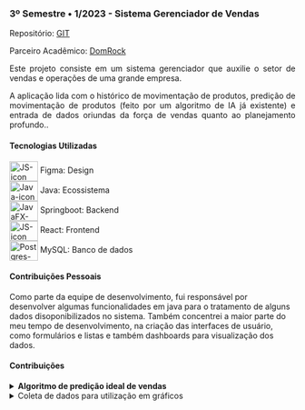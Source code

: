 ### 3º Semestre • 1/2023 - Sistema Gerenciador de Vendas

Repositório: [GIT](https://github.com/equipe-vox/api-3)

<p align="justify">Parceiro Acadêmico: <a href="https://www.domrock.net/">DomRock</a></p>

<!-- <img src="./images/boardclass.jpeg" widht="600px" height="200px"> -->

<p align="justify">Este projeto consiste em um sistema gerenciador que auxilie o setor de vendas e operações de uma grande empresa. </p>
<p align="justify">A aplicação lida com o histórico de movimentação de produtos, predição de movimentação de produtos (feito por um algoritmo de IA já existente) e entrada de dados oriundas da força de vendas quanto ao planejamento profundo..</p>

#### Tecnologias Utilizadas

<section>
    <div>
        <img align="center" alt="JS-icon" height="35" width="50" src="https://cdn.jsdelivr.net/gh/devicons/devicon@latest/icons/figma/figma-original.svg">
        Figma: Design
    </div>
    <div>
        <img align="center" alt="Java-icon" height="35" width="50" src="https://cdn.jsdelivr.net/gh/devicons/devicon@latest/icons/java/java-original.svg">
        Java: Ecossistema
    </div>
    <div>
        <img align="center" alt="JavaFX-icon" height="35" width="50" src="https://cdn.jsdelivr.net/gh/devicons/devicon@latest/icons/spring/spring-original.svg">
        Springboot: Backend
    </div>
    <div>
        <img align="center" alt="JS-icon" height="35" width="50" src="https://cdn.jsdelivr.net/gh/devicons/devicon@latest/icons/react/react-original.svg">
        React: Frontend
    </div>
    <div>
        <img align="center" alt="Postgres-icon" height="35" width="50" src="https://cdn.jsdelivr.net/gh/devicons/devicon@latest/icons/mysql/mysql-original-wordmark.svg">
        MySQL: Banco de dados
    </div>   
</section>

#### Contribuições Pessoais

<section>
    <p>Como parte da equipe de desenvolvimento, fui responsável por desenvolver algumas funcionalidades em java para o tratamento de alguns dados disoponibilizados no sistema. Também concentrei a maior parte do meu tempo de desenvolvimento, na criação das interfaces de usuário, como formulários e listas e também dashboards para visualização dos dados.</p>
    <h4>Contribuições</h4>
    <details>
        <summary><b>Algoritmo de predição ideal de vendas</b></summary>
        <p>É um método desenvolvido em Java, que utiliza Spring Boot, especificamente a anotação @PutMapping, para calcular médias de vendas e prever valores ideais para quantidades de vendas futuras. Este algoritmo é útil para prever quantidades ideais de vendas futuras com base em padrões históricos de vendas, permitindo uma melhor tomada de decisão e planejamento de negócios.</p>
<pre><code>
@PutMapping("/mediaVendas/{vendaId}")
public ResponseEntity calcularMediasePredizer(@PathVariable Long vendaId) {

    //Cliente clientOptional = clienteRepository.findById(clienteId).get();
    Venda vendaFound = vendaRepository.findById(vendaId).get();
    Cliente clientOptional = vendaFound.getCliente();

    //Double mediaVenda1 = 0.0;
    //Double mediaVenda2 = 0.0;
    //Double mediaVenda3 = 0.0;
    Double qtdVenda1 = 0.0;
    Double qtdVenda2 = 0.0;
    Double qtdVenda3 = 0.0;
    int i = 0;

    for(Venda venda : clientOptional.getVendas()){
        qtdVenda1 += venda.getFirst_real_qtd(); 
        qtdVenda2 += venda.getSecond_real_qtd(); 
        qtdVenda3 += venda.getThird_real_qtd();
        i++;
    }

    Double mediaVenda1 = qtdVenda1 / i;
    Double mediaVenda2 = qtdVenda2 / i;
    Double mediaVenda3 = qtdVenda3 / i;
    
    Double qtdIdeal1 = (0.7 * vendaFound.getFirst_qtd()) + (0.3 * mediaVenda1);
    Double qtdIdeal2 = (0.7 * vendaFound.getSecond_qtd()) + (0.3 * mediaVenda2);
    Double qtdIdeal3 = (0.7 * vendaFound.getThird_qtd()) + (0.3 * mediaVenda3);
    
    vendaFound.setFirst_predict_qtd(Math.round(qtdIdeal1));
    vendaFound.setSecond_predict_qtd(Math.round(qtdIdeal2));
    vendaFound.setThird_predict_qtd(Math.round(qtdIdeal3));

    return new ResponseEntity<Venda>(vendaRepository.save(vendaFound), HttpStatus.OK);		
}
</code></pre>
        <p>O método começa recuperando a venda específica com base no ID fornecido. Isso é feito usando o método findById do vendaRepository. Em seguida, o algoritmo itera sobre todas as vendas do cliente associado à venda recuperada, somando as quantidades de venda reais em três períodos diferentes (primeiro, segundo e terceiro mês). Essas somas são divididas pelo número total de vendas (i) para calcular as médias de venda em cada período. Com as médias de vendas calculadas, o algoritmo calcula as quantidades ideais de vendas para cada período futuro. Isso é feito aplicando uma fórmula que combina a quantidade real da venda atual (vendaFound.getFirst_qtd(), vendaFound.getSecond_qtd(), vendaFound.getThird_qtd()) com a média de vendas históricas correspondente.</p>
    </details>
    <details>
        <summary>Coleta de dados para utilização em gráficos</summary>
        <p>Desenvolvimento dos métodos de consulta em Java, utilizando Spring Boot, que recupera dados específicos para serem usados em um gráfico.</p>
        <pre><code>
@GetMapping("clientsGraph/{vendedorId}")
public List<> findDataGraphByClients(@PathVariable Long vendedorId) {
    List<> dataLucroPorCliente = new ArrayList<>();
    Vendedor getVendedor = new Vendedor();
    Optional<> optVendedor = vendedorRepository.findById(vendedorId);
    if (optVendedor.isPresent()) {
        getVendedor = optVendedor.get();
    }
    List<> getClientes = getVendedor.getClientes();

    for (int i = 0; i < getClientes.size(); i++) {
        Cliente getCliente = getClientes.get(i);
        List<Venda> getVendas = getClientes.get(i).getVendas();
        double lucroTotal = 0;

        for (int j = 0; j < getVendas.size(); j++) {
            Produto getProduto = getVendas.get(j).getFk_sku_venda();
            double lucroPorVenda = getProduto.getValor();
            double qtdPorVenda = getVendas.get(j).getFirst_qtd() + getVendas.get(j).getSecond_qtd()
                    + getVendas.get(j).getThird_qtd();
            lucroPorVenda = lucroPorVenda * qtdPorVenda;
            lucroTotal += lucroPorVenda;
        }

        ClienteVendedor data = new ClienteVendedor();
        DecimalFormat formato = new DecimalFormat("#,##0.00");
        String lucroFormatado = formato.format(lucroTotal);
        data.setCliente(getCliente);
        data.setLucroTotal(lucroFormatado);

        dataLucroPorCliente.add(data);
    }

    return dataLucroPorCliente;
}
        </pre></code>
        <p></p>
    </details>
</section>